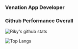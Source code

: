 ### Venation App Developer


### Github Performance Overall

![Riky's github stats](https://github-readme-stats.vercel.app/api?username=bagasss19&show_icons=true&them=cobalt)

![Top Langs](https://github-readme-stats.vercel.app/api/top-langs/?username=bagasss19)


<!--
**bagasss19/bagasss19** is a ✨ _special_ ✨ repository because its `README.md` (this file) appears on your GitHub profile.

Here are some ideas to get you started:

- 🔭 I’m currently working on ...
- 🌱 I’m currently learning ...
- 👯 I’m looking to collaborate on ...
- 🤔 I’m looking for help with ...
- 💬 Ask me about ...
- 📫 How to reach me: ...
- 😄 Pronouns: ...
- ⚡ Fun fact: ...
-->
